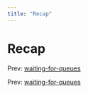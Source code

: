 ```yaml
---
title: "Recap"
---
```


# Recap

Prev: [waiting-for-queues](waiting-for-queues.md)

Prev: [waiting-for-queues](waiting-for-queues.md)
